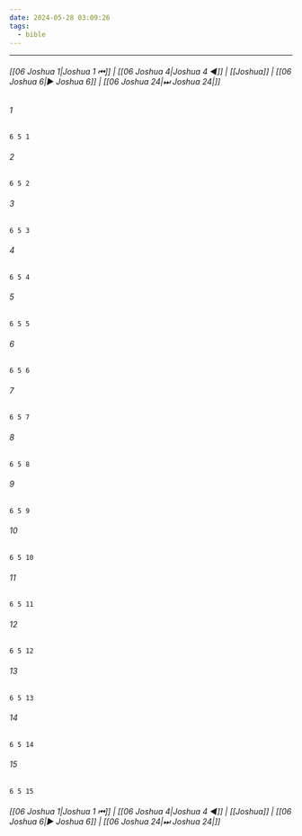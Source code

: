 ```yaml
---
date: 2024-05-28 03:09:26
tags:
  - bible
---
```

___

###### [[06 Joshua 1|Joshua 1 ⏮]] | [[06 Joshua 4|Joshua 4 ◀]] | [[Joshua]] | [[06 Joshua 6|▶ Joshua 6]] | [[06 Joshua 24|⏭ Joshua 24|]]

###### 1
``` verse
6 5 1 
```
###### 2
``` verse
6 5 2 
```
###### 3
``` verse
6 5 3 
```
###### 4
``` verse
6 5 4 
```
###### 5
``` verse
6 5 5 
```
###### 6
``` verse
6 5 6 
```
###### 7
``` verse
6 5 7 
```
###### 8
``` verse
6 5 8 
```
###### 9
``` verse
6 5 9 
```
###### 10
``` verse
6 5 10 
```
###### 11
``` verse
6 5 11 
```
###### 12
``` verse
6 5 12 
```
###### 13
``` verse
6 5 13 
```
###### 14
``` verse
6 5 14 
```
###### 15
``` verse
6 5 15 
```

###### [[06 Joshua 1|Joshua 1 ⏮]] | [[06 Joshua 4|Joshua 4 ◀]] | [[Joshua]] | [[06 Joshua 6|▶ Joshua 6]] | [[06 Joshua 24|⏭ Joshua 24|]]


